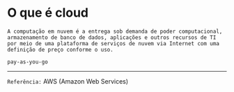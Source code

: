 # O que é cloud

    A computação em nuvem é a entrega sob demanda de poder computacional, armazenamento de banco de dados, aplicações e outros recursos de TI por meio de uma plataforma de serviços de nuvem via Internet com uma definição de preço conforme o uso. 

````pay-as-you-go````
______
````Referência:```` AWS (Amazon Web Services) 